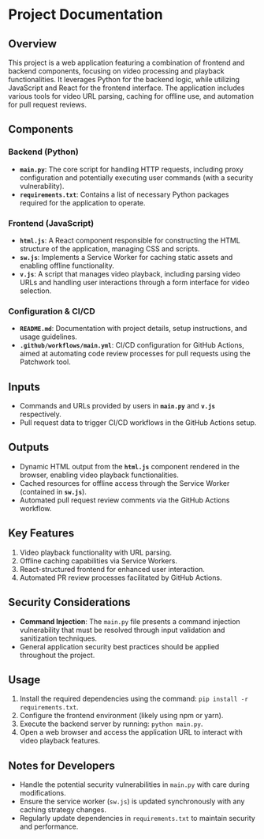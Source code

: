 # Project Documentation

## Overview
This project is a web application featuring a combination of frontend and backend components, focusing on video processing and playback functionalities. It leverages Python for the backend logic, while utilizing JavaScript and React for the frontend interface. The application includes various tools for video URL parsing, caching for offline use, and automation for pull request reviews.

## Components
### Backend (Python)
- **`main.py`**: The core script for handling HTTP requests, including proxy configuration and potentially executing user commands (with a security vulnerability).
- **`requirements.txt`**: Contains a list of necessary Python packages required for the application to operate.

### Frontend (JavaScript)
- **`html.js`**: A React component responsible for constructing the HTML structure of the application, managing CSS and scripts.
- **`sw.js`**: Implements a Service Worker for caching static assets and enabling offline functionality.
- **`v.js`**: A script that manages video playback, including parsing video URLs and handling user interactions through a form interface for video selection.

### Configuration & CI/CD
- **`README.md`**: Documentation with project details, setup instructions, and usage guidelines.
- **`.github/workflows/main.yml`**: CI/CD configuration for GitHub Actions, aimed at automating code review processes for pull requests using the Patchwork tool.

## Inputs
- Commands and URLs provided by users in **`main.py`** and **`v.js`** respectively.
- Pull request data to trigger CI/CD workflows in the GitHub Actions setup.

## Outputs
- Dynamic HTML output from the **`html.js`** component rendered in the browser, enabling video playback functionalities.
- Cached resources for offline access through the Service Worker (contained in **`sw.js`**).
- Automated pull request review comments via the GitHub Actions workflow.

## Key Features
1. Video playback functionality with URL parsing.
2. Offline caching capabilities via Service Workers.
3. React-structured frontend for enhanced user interaction.
4. Automated PR review processes facilitated by GitHub Actions.

## Security Considerations
- **Command Injection**: The `main.py` file presents a command injection vulnerability that must be resolved through input validation and sanitization techniques.
- General application security best practices should be applied throughout the project.

## Usage
1. Install the required dependencies using the command: `pip install -r requirements.txt`.
2. Configure the frontend environment (likely using npm or yarn).
3. Execute the backend server by running: `python main.py`.
4. Open a web browser and access the application URL to interact with video playback features.

## Notes for Developers
- Handle the potential security vulnerabilities in `main.py` with care during modifications.
- Ensure the service worker (`sw.js`) is updated synchronously with any caching strategy changes.
- Regularly update dependencies in `requirements.txt` to maintain security and performance.
